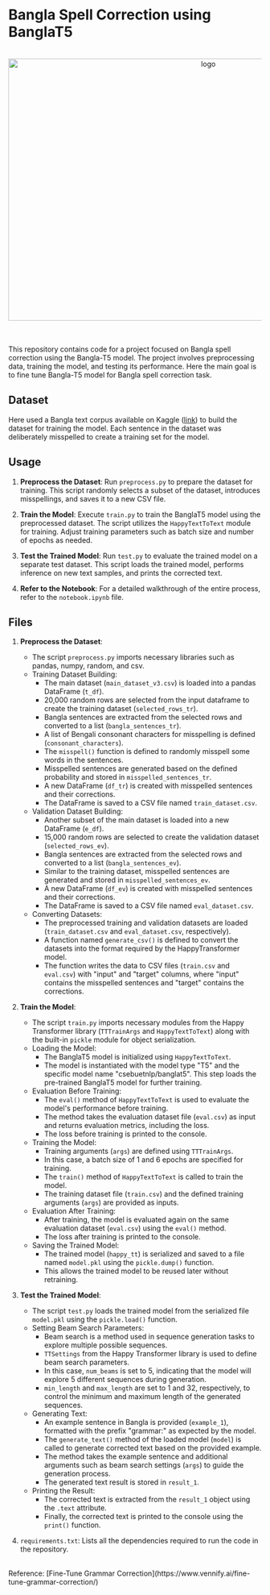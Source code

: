 # Bangla Spell Correction using BanglaT5
</br>

<div align="center">
    <img src="https://github.com/polok-dev98/Bangla_SpellCorrections_BanglaT5_HappyTransformer/assets/104290708/ad9b9cbe-ea81-4c39-8189-b696540ea8cc" alt="logo" width="780" height="520">
</div>


</br>
</br>

This repository contains code for a project focused on Bangla spell correction using the Bangla-T5 model. The project involves preprocessing data, training the model, and testing its performance. Here the main goal is to fine tune Bangla-T5 model for Bangla spell correction task.

## Dataset
Here used a Bangla text corpus available on Kaggle ([link](https://www.kaggle.com/datasets/nuhashafnan/corpus)) to build the dataset for training the model. Each sentence in the dataset was deliberately misspelled to create a training set for the model.


## Usage
1. **Preprocess the Dataset**: Run `preprocess.py` to prepare the dataset for training. This script randomly selects a subset of the dataset, introduces misspellings, and saves it to a new CSV file.

2. **Train the Model**: Execute `train.py` to train the BanglaT5 model using the preprocessed dataset. The script utilizes the `HappyTextToText` module for training. Adjust training parameters such as batch size and number of epochs as needed.

3. **Test the Trained Model**: Run `test.py` to evaluate the trained model on a separate test dataset. This script loads the trained model, performs inference on new text samples, and prints the corrected text.

4. **Refer to the Notebook**: For a detailed walkthrough of the entire process, refer to the `notebook.ipynb` file.


## Files
1. **Preprocess the Dataset**: 
    - The script `preprocess.py` imports necessary libraries such as pandas, numpy, random, and csv.
    - Training Dataset Building:
        - The main dataset (`main_dataset_v3.csv`) is loaded into a pandas DataFrame (`t_df`).
        - 20,000 random rows are selected from the input dataframe to create the training dataset (`selected_rows_tr`).
        - Bangla sentences are extracted from the selected rows and converted to a list (`bangla_sentences_tr`).
        - A list of Bengali consonant characters for misspelling is defined (`consonant_characters`).
        - The `misspell()` function is defined to randomly misspell some words in the sentences.
        - Misspelled sentences are generated based on the defined probability and stored in `misspelled_sentences_tr`.
        - A new DataFrame (`df_tr`) is created with misspelled sentences and their corrections.
        - The DataFrame is saved to a CSV file named `train_dataset.csv`.
    - Validation Dataset Building:
        - Another subset of the main dataset is loaded into a new DataFrame (`e_df`).
        - 15,000 random rows are selected to create the validation dataset (`selected_rows_ev`).
        - Bangla sentences are extracted from the selected rows and converted to a list (`bangla_sentences_ev`).
        - Similar to the training dataset, misspelled sentences are generated and stored in `misspelled_sentences_ev`.
        - A new DataFrame (`df_ev`) is created with misspelled sentences and their corrections.
        - The DataFrame is saved to a CSV file named `eval_dataset.csv`.
    - Converting Datasets:
        - The preprocessed training and validation datasets are loaded (`train_dataset.csv` and `eval_dataset.csv`, respectively).
        - A function named `generate_csv()` is defined to convert the datasets into the format required by the HappyTransformer model.
        - The function writes the data to CSV files (`train.csv` and `eval.csv`) with "input" and "target" columns, where "input" contains the misspelled sentences and "target" contains the corrections.

2. **Train the Model**: 
    - The script `train.py` imports necessary modules from the Happy Transformer library (`TTTrainArgs` and `HappyTextToText`) along with the built-in `pickle` module for object serialization.
    - Loading the Model:
        - The BanglaT5 model is initialized using `HappyTextToText`.
        - The model is instantiated with the model type "T5" and the specific model name "csebuetnlp/banglat5". This step loads the pre-trained BanglaT5 model for further training.
    - Evaluation Before Training:
        - The `eval()` method of `HappyTextToText` is used to evaluate the model's performance before training.
        - The method takes the evaluation dataset file (`eval.csv`) as input and returns evaluation metrics, including the loss.
        - The loss before training is printed to the console.
    - Training the Model:
        - Training arguments (`args`) are defined using `TTTrainArgs`.
        - In this case, a batch size of 1 and 6 epochs are specified for training.
        - The `train()` method of `HappyTextToText` is called to train the model.
        - The training dataset file (`train.csv`) and the defined training arguments (`args`) are provided as inputs.
    - Evaluation After Training:
        - After training, the model is evaluated again on the same evaluation dataset (`eval.csv`) using the `eval()` method.
        - The loss after training is printed to the console.
    - Saving the Trained Model:
        - The trained model (`happy_tt`) is serialized and saved to a file named `model.pkl` using the `pickle.dump()` function.
        - This allows the trained model to be reused later without retraining.

3. **Test the Trained Model**: 
    - The script `test.py` loads the trained model from the serialized file `model.pkl` using the `pickle.load()` function.
    - Setting Beam Search Parameters:
        - Beam search is a method used in sequence generation tasks to explore multiple possible sequences.
        - `TTSettings` from the Happy Transformer library is used to define beam search parameters.
        - In this case, `num_beams` is set to 5, indicating that the model will explore 5 different sequences during generation.
        - `min_length` and `max_length` are set to 1 and 32, respectively, to control the minimum and maximum length of the generated sequences.
    - Generating Text:
        - An example sentence in Bangla is provided (`example_1`), formatted with the prefix "grammar:" as expected by the model.
        - The `generate_text()` method of the loaded model (`model`) is called to generate corrected text based on the provided example.
        - The method takes the example sentence and additional arguments such as beam search settings (`args`) to guide the generation process.
        - The generated text result is stored in `result_1`.
    - Printing the Result:
        - The corrected text is extracted from the `result_1` object using the `.text` attribute.
        - Finally, the corrected text is printed to the console using the `print()` function.

4. `requirements.txt`: Lists all the dependencies required to run the code in the repository.

</br>
Reference: [Fine-Tune Grammar Correction](https://www.vennify.ai/fine-tune-grammar-correction/)
